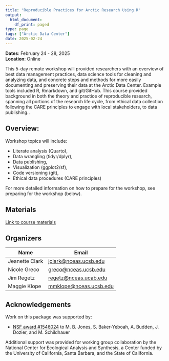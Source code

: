```yaml
---
title: "Reproducible Practices for Arctic Research Using R"
output:
  html_document:
    df_print: paged
type: page
tags: ["Arctic Data Center"]
date: 2025-02-24
---
```




__Dates__: February 24 - 28, 2025<br>
__Location__: Online<br>
<!--__Venue__: [NCEAS](https://www.nceas.ucsb.edu), 735 State St., Suite 300, UC Santa Barbara-->

This 5-day remote workshop will provided researchers with an overview of best data management practices, data science tools for cleaning and analyzing data, and concrete steps and methods for more easily documenting and preserving their data at the Arctic Data Center. Example tools included R, Rmarkdown, and git/GitHub. This course provided background in both the theory and practice of reproducible research, spanning all portions of the research life cycle, from ethical data collection following the CARE principles to engage with local stakeholders, to data publishing..

## Overview:

Workshop topics will include:

* Literate analysis (Quarto),
* Data wrangling (tidyr/dplyr),
* Data publishing,
* Visualization (ggplot2/sf),
* Code versioning (git),
* Ethical data procedures (CARE principles)


For more detailed information on how to prepare for the workshop, see preparing for the workshop (below).

## Materials

[Link to course materials](https://learning.nceas.ucsb.edu/2025-02-arctic/)


## Organizers

|Name         | Email              |
|-------------|--------------------|
|Jeanette Clark| jclark@nceas.ucsb.edu |
|Nicole Greco| greco@nceas.ucsb.edu |
|Jim Regetz | regetz@nceas.ucab.edu |
|Maggie Klope | mmklope@nceas.ucsb.edu|

## Acknowledgements
Work on this package was supported by:

- [NSF award #1546024](http://www.nsf.gov/awardsearch/showAward?AWD_ID=1546024) to M. B. Jones, S. Baker-Yeboah, A. Budden, J. Dozier, and M. Schildhauer

Additional support was provided for working group collaboration by the National Center for Ecological Analysis and Synthesis, a Center funded by the University of California, Santa Barbara, and the State of California.
